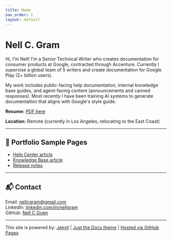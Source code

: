 ```yaml
---
title: Home
nav_order: 1
layout: default
---
```


# Nell C. Gram

<p>Hi, I'm Nell! I'm a Senior Technical Writer who creates documentation for consumer products at Google, contracted through Accenture. Currently I supervise a global team of 5 writers and create documentation for Google Play (2+ billion users).</p>
<p>My work includes public-facing help documentation, internal knowledge base guides, and agent-facing content (announcements and canned responses). Most recently I have been training AI systems to generate documentation that aligns with Google's style guide.</p>

<p><b>Resume:</b> <a href="https://nellcgram.github.io/pdf/Nell%20Gram%20Resume%20%5BWebsite%5D.pdf" target="_blank" rel="noopener noreferrer">PDF here</a></p>

<p><b>Location:</b> Remote (currently in Los Angeles, relocating to the East Coast)</p>

---
## 🧾 Portfolio Sample Pages

<p>
 <ul>
  <li><a href="https://nellcgram.github.io/samples/help-article.md" target="_blank" rel="noopener noreferrer">Help Center article</a><br></li>
  <li><a href="https://nellcgram.github.io/samples/kb-article" target="_blank" rel="noopener noreferrer">Knowledge Base article</a><br></li>
  <li><a href="https://nellcgram.github.io/samples/release-notes" target="_blank" rel="noopener noreferrer">Release notes</a></li>
 </ul>
</p>

---
## 📬 Contact

<p>Email: <a href="mailto:nellcgram@gmail.com">nellcgram@gmail.com</a><br>
LinkedIn: <a href="https://www.linkedin.com/in/nellgram" target="_blank" rel="noopener noreferrer">linkedin.com/in/nellgram</a><br>
GitHub: <a href="https://github.com/nellcgram" target="_blank" rel="noopener noreferrer">Nell C Gram</a></p>

---

<p>This site is powered by:
<a href="https://jekyllrb.com/" target="_blank" rel="noopener noreferrer">Jekyll</a> | <a href="https://just-the-docs.github.io/just-the-docs" target="_blank" rel="noopener noreferrer">Just the Docs theme</a> | <a href="https://pages.github.com" target="_blank" rel="noopener noreferrer">Hosted via GitHub Pages</a></p>
